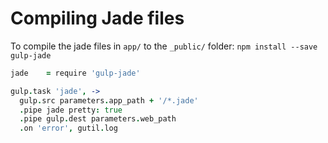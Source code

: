 # Compiling Jade files

To compile the jade files in `app/` to the `_public/` folder:
`npm install --save gulp-jade`
```coffee
jade    = require 'gulp-jade'

gulp.task 'jade', ->
  gulp.src parameters.app_path + '/*.jade'
  .pipe jade pretty: true
  .pipe gulp.dest parameters.web_path
  .on 'error', gutil.log
```

